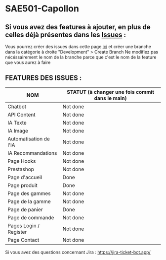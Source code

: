 # SAE501-Capollon

## Si vous avez des features à ajouter, en plus de celles déjà présentes dans les [Issues](https://github.com/natsbarnett/SAE501-Capollon/issues) :
Vous pourrez créer des issues dans cette page [ici](https://github.com/natsbarnett/SAE501-Capollon/issues) et créer une branche dans la catégorie à droite "Development" > Create Branch
Ne modifiez pas nécéssairement le nom de la branche parce que c'est le nom de la feature que vous aurez à faire

## FEATURES DES ISSUES :
|  NOM | STATUT (à changer une fois commit dans le main) |
|---------| --------------------|
| Chatbot | Not done|
| API Content | Not done|
| IA Texte | Not done|
| IA Image | Not done|
| Automatisation de l'IA | Not done|
| IA Recommandations | Not done|
| Page Hooks | Not done|
| Prestashop | Not done|
| Page d'accueil | Done |
| Page produit | Done |
| Page des gammes | Not done|
| Page de la gamme | Not done|
| Page de panier | Done |
| Page de commande | Not done|
| Pages Login / Register | Not done|
| Page Contact | Not done|

  Si vous avez des questions concernant Jira : https://jira-ticket-bot.app/
